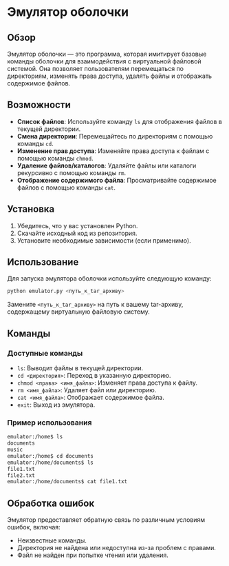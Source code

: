 # Эмулятор оболочки

## Обзор
Эмулятор оболочки — это программа, которая имитирует базовые команды оболочки для взаимодействия с виртуальной файловой системой. Она позволяет пользователям перемещаться по директориям, изменять права доступа, удалять файлы и отображать содержимое файлов.

## Возможности
- **Список файлов**: Используйте команду `ls` для отображения файлов в текущей директории.
- **Смена директории**: Перемещайтесь по директориям с помощью команды `cd`.
- **Изменение прав доступа**: Изменяйте права доступа к файлам с помощью команды `chmod`.
- **Удаление файлов/каталогов**: Удаляйте файлы или каталоги рекурсивно с помощью команды `rm`.
- **Отображение содержимого файла**: Просматривайте содержимое файлов с помощью команды `cat`.

## Установка
1. Убедитесь, что у вас установлен Python.
2. Скачайте исходный код из репозитория.
3. Установите необходимые зависимости (если применимо).

## Использование
Для запуска эмулятора оболочки используйте следующую команду:

```bash
python emulator.py <путь_к_tar_архиву>
```

Замените `<путь_к_tar_архиву>` на путь к вашему tar-архиву, содержащему виртуальную файловую систему.

## Команды
### Доступные команды
- `ls`: Выводит файлы в текущей директории.
- `cd <директория>`: Переход в указанную директорию.
- `chmod <права> <имя_файла>`: Изменяет права доступа к файлу.
- `rm <имя_файла>`: Удаляет файл или директорию.
- `cat <имя_файла>`: Отображает содержимое файла.
- `exit`: Выход из эмулятора.

### Пример использования
```bash
emulator:/home$ ls
documents
music
emulator:/home$ cd documents
emulator:/home/documents$ ls
file1.txt
file2.txt
emulator:/home/documents$ cat file1.txt
```

## Обработка ошибок
Эмулятор предоставляет обратную связь по различным условиям ошибок, включая:
- Неизвестные команды.
- Директория не найдена или недоступна из-за проблем с правами.
- Файл не найден при попытке чтения или удаления.
